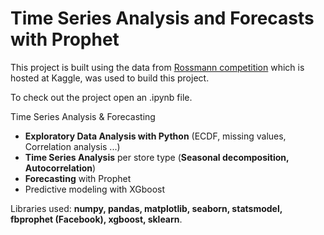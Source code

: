 # Time Series Analysis and Forecasts with Prophet

This project is built using the data from [Rossmann competition](https://www.kaggle.com/c/rossmann-store-sales) which is hosted at Kaggle, was used to build this project. 

To check out the project open an .ipynb file.

Time Series Analysis & Forecasting

- __Exploratory Data Analysis with Python__ (ECDF, missing values, Correlation analysis ...)
- __Time Series Analysis__ per store type (__Seasonal decomposition, Autocorrelation__)
- __Forecasting__ with Prophet
- Predictive modeling with XGboost

Libraries used: __numpy, pandas, matplotlib, seaborn, statsmodel, fbprophet (Facebook), xgboost, sklearn__.


